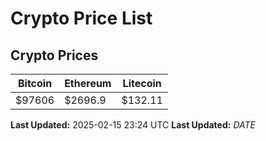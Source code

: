 # Crypto Price List

## Crypto Prices
| Bitcoin | Ethereum | Litecoin |
| ------- | -------- | -------- |
| $97606 | $2696.9 | $132.11 |
**Last Updated:** 2025-02-15 23:24 UTC
**Last Updated:** $DATE$
